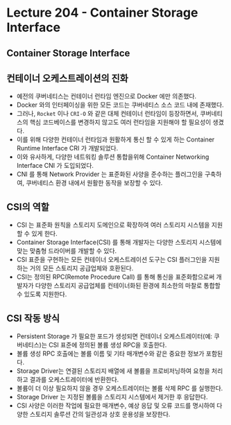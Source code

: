 # Lecture 204 - Container Storage Interface

## Container Storage Interface

## 컨테이너 오케스트레이션의 진화

- 예전의 쿠버네티스는 컨테이너 런타임 엔진으로 Docker 에만 의존했다.
- Docker 와의 인터페이싱을 위한 모든 코드는 쿠버네티스 소스 코드 내에 존재했다.
- 그러나, `Rocket` 이나 `CRI-O` 와 같은 대체 컨테이너 런타임이 등장하면서, 쿠버네티스의 핵심 코드베이스를 변경하지 않고도 여러 런타임을 지원해야 할 필요성이 생겼다.
- 이를 위해 다양한 컨테이너 런타임과 원활하게 통신 할 수 있게 하는 Container Runtime Interface CRI 가 개발되었다.
- 이와 유사하게, 다양한 네트워킹 솔루션 통합을위해 Container Networking Interface CNI 가 도입되었다.
- CNI 를 통해 Network Provider 는 표준화된 사양을 준수하는 플러그인을 구축하여, 쿠버네티스 환경 내에서 원활한 동작을 보장할 수 있다.

## CSI의 역할

- CSI 는 표준화 원칙을 스토리지 도메인으로 확장하여 여러 스토리지 시스템을 지원할 수 있게 한다.
- Container Storage Interface(CSI) 를 통해 개발자는 다양한 스토리지 시스템에 맞는 맞춤형 드라이버를 개발할 수 있다.
- CSI 표준을 구현하는 모든 컨테이너 오케스트레이션 도구는 CSI 플러그인을 지원하는 거의 모든 스토리지 공급업체와 호환된다.
- CSI는 정의된 RPC(Remote Procedure Call) 를 통해 통신을 표준화함으로써 개발자가 다양한 스토리지 공급업체를 컨테이너화된 환경에 최소한의 마찰로 통합할 수 있도록 지원한다.

## CSI 작동 방식

- Persistent Storage 가 필요한 포드가 생성되면 컨테이너 오케스트레이터(예: 쿠버네티스)는 CSI 표준에 정의된 볼륨 생성 RPC을 호출한다.
- 볼륨 생성 RPC 호출에는 볼륨 이름 및 기타 매개변수와 같은 중요한 정보가 포함된다.
- Storage Driver는 연결된 스토리지 배열에 새 볼륨을 프로비저닝하여 요청을 처리하고 결과를 오케스트레이터에 반환한다.
- 볼륨이 더 이상 필요하지 않을 경우 오케스트레이터는 볼륨 삭제 RPC 를 실행한다.
- Storage Driver 는  지정된 볼륨을 스토리지 시스템에서 제거한 후 응답한다.
- CSI 사양은 이러한 작업에 필요한 매개변수, 예상 응답 및 오류 코드를 명시하여 다양한 스토리지 솔루션 간의 일관성과 상호 운용성을 보장한다.